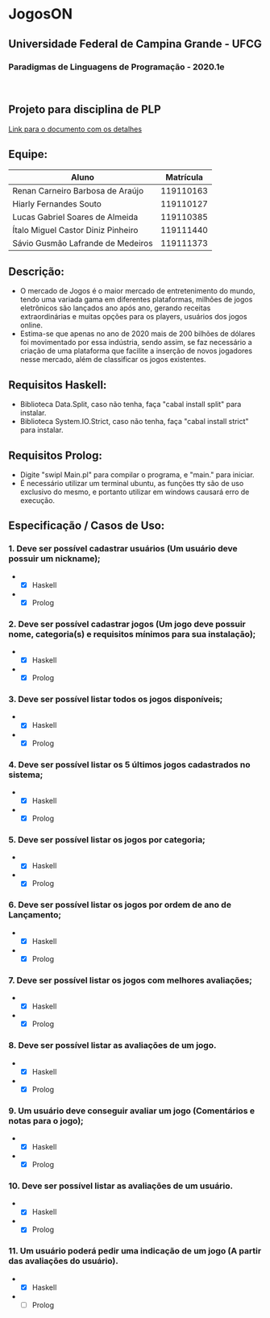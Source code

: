 # JogosON

<h2>Universidade Federal de Campina Grande - UFCG</h2>
<h3>Paradigmas de Linguagens de Programação - 2020.1e</h3>

<br>

## Projeto para disciplina de PLP<br>
[Link para o documento com os detalhes](https://docs.google.com/document/d/1BV6YwQG_IYqMas9ISeIPvewRRr6W14KCdXZC5CmSWKc/edit?usp=sharing)

## Equipe:

Aluno | Matrícula
---------------------------------| ---------
Renan Carneiro Barbosa de Araújo | 119110163
Hiarly Fernandes Souto | 119110127
Lucas Gabriel Soares de Almeida | 119110385
Ítalo Miguel Castor Diniz Pinheiro | 119111440
Sávio Gusmão Lafrande de Medeiros | 119111373

## Descrição:
* O mercado de Jogos é o maior mercado de entretenimento do mundo, tendo uma variada gama em diferentes plataformas, milhões de jogos eletrônicos são lançados ano após ano, gerando receitas extraordinárias e muitas opções para os players, usuários dos jogos online.
* Estima-se que apenas no ano de 2020 mais de 200 bilhões de dólares foi movimentado por essa indústria, sendo assim, se faz necessário a criação de uma plataforma que facilite a inserção de novos jogadores nesse mercado, além de classificar os jogos existentes.

## Requisitos Haskell:
* Biblioteca Data.Split, caso não tenha, faça "cabal install split" para instalar.
* Biblioteca System.IO.Strict, caso não tenha, faça "cabal install strict" para instalar.

## Requisitos Prolog:
* Digite "swipl Main.pl" para compilar o programa, e "main." para iniciar.
* É necessário utilizar um terminal ubuntu, as funções tty são de uso exclusivo do mesmo, e portanto utilizar em windows causará erro de execução.

## Especificação / Casos de Uso:
### 1. Deve ser possível cadastrar usuários (Um usuário deve possuir um nickname);
* - [X] Haskell
* - [X] Prolog

### 2. Deve ser possível cadastrar jogos (Um jogo deve possuir nome, categoria(s) e requisitos mínimos para sua instalação);
* - [X] Haskell
* - [X] Prolog

### 3. Deve ser possível listar todos os jogos disponíveis;
* - [X] Haskell
* - [X] Prolog

### 4. Deve ser possível listar os 5 últimos jogos cadastrados no sistema;
* - [X] Haskell
* - [X] Prolog

### 5. Deve ser possível listar os jogos por categoria;
* - [X] Haskell
* - [X] Prolog

### 6. Deve ser possível listar os jogos por ordem de ano de Lançamento;
* - [X] Haskell
* - [X] Prolog

### 7. Deve ser possível listar os jogos com melhores avaliações;
* - [X] Haskell
* - [X] Prolog

### 8. Deve ser possível listar as avaliações de um jogo.
* - [X] Haskell
* - [X] Prolog

### 9. Um usuário deve conseguir avaliar um jogo (Comentários e notas para o jogo); 
* - [X] Haskell
* - [X] Prolog

### 10. Deve ser possível listar as avaliações de um usuário.
* - [X] Haskell
* - [X] Prolog

### 11. Um usuário poderá pedir uma indicação de um jogo (A partir das avaliações do usuário).
* - [X] Haskell
* - [ ] Prolog